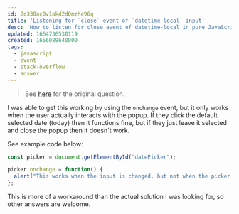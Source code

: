 ```yaml
---
id: 2c330oc0v1okd2d0mzhe96q
title: 'Listening for `close` event of `datetime-local` input'
desc: 'How to listen for close event of datetime-local in pure JavaScript?'
updated: 1664736530119
created: 1656089640000
tags:
  - javascript
  - event
  - stack-overflow
  - answer
---
```


> See [here](https://stackoverflow.com/a/72744412/6456163) for the original question.

I was able to get this working by using the `onchange` event, but it only works when the user actually interacts with the popup. If they click the default selected date (today) then it functions fine, but if they just leave it selected and close the popup then it doesn't work.

See example code below:

```js
const picker = document.getElementById("datePicker");

picker.onchange = function() {
  alert("This works when the input is changed, but not when the picker is closed without user interaction.");
};
```

This is more of a workaround than the actual solution I was looking for, so other answers are welcome.
